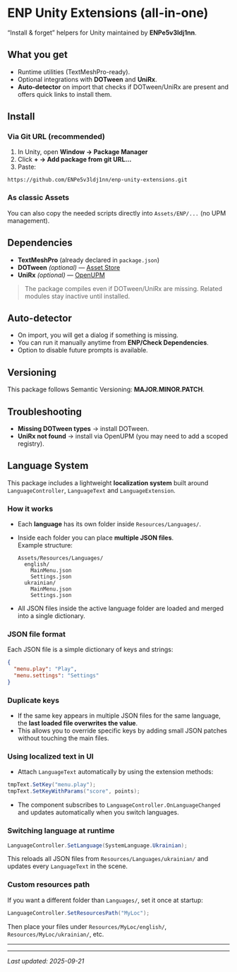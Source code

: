 # ENP Unity Extensions (all-in-one)

“Install & forget” helpers for Unity maintained by **ENPe5v3ldj1nn**.

## What you get
- Runtime utilities (TextMeshPro-ready).
- Optional integrations with **DOTween** and **UniRx**.
- **Auto-detector** on import that checks if DOTween/UniRx are present and offers quick links to install them.

## Install

### Via Git URL (recommended)
1. In Unity, open **Window → Package Manager**
2. Click **+ → Add package from git URL…**
3. Paste:

```
https://github.com/ENPe5v3ldj1nn/enp-unity-extensions.git
```

### As classic Assets
You can also copy the needed scripts directly into `Assets/ENP/...` (no UPM management).

## Dependencies
- **TextMeshPro** (already declared in `package.json`)
- **DOTween** *(optional)* — [Asset Store](https://assetstore.unity.com/packages/tools/animation/dotween-hotween-v2-27676)
- **UniRx** *(optional)* — [OpenUPM](https://openupm.com/packages/com.neuecc.unirx/)

> The package compiles even if DOTween/UniRx are missing. Related modules stay inactive until installed.

## Auto-detector
- On import, you will get a dialog if something is missing.
- You can run it manually anytime from **ENP/Check Dependencies**.
- Option to disable future prompts is available.

## Versioning
This package follows Semantic Versioning: **MAJOR.MINOR.PATCH**.

## Troubleshooting
- **Missing DOTween types** → install DOTween.
- **UniRx not found** → install via OpenUPM (you may need to add a scoped registry).


## Language System

This package includes a lightweight **localization system** built around `LanguageController`, `LanguageText` and `LanguageExtension`.

### How it works
- Each **language** has its own folder inside `Resources/Languages/`.
- Inside each folder you can place **multiple JSON files**.  
  Example structure:

  ```
  Assets/Resources/Languages/
    english/
      MainMenu.json
      Settings.json
    ukrainian/
      MainMenu.json
      Settings.json
  ```

- All JSON files inside the active language folder are loaded and merged into a single dictionary.

### JSON file format
Each JSON file is a simple dictionary of keys and strings:

```json
{
  "menu.play": "Play",
  "menu.settings": "Settings"
}
```

### Duplicate keys
- If the same key appears in multiple JSON files for the same language, the **last loaded file overwrites the value**.
- This allows you to override specific keys by adding small JSON patches without touching the main files.

### Using localized text in UI
- Attach `LanguageText` automatically by using the extension methods:

```csharp
tmpText.SetKey("menu.play");
tmpText.SetKeyWithParams("score", points);
```

- The component subscribes to `LanguageController.OnLanguageChanged` and updates automatically when you switch languages.

### Switching language at runtime
```csharp
LanguageController.SetLanguage(SystemLanguage.Ukrainian);
```

This reloads all JSON files from `Resources/Languages/ukrainian/` and updates every `LanguageText` in the scene.

### Custom resources path
If you want a different folder than `Languages/`, set it once at startup:

```csharp
LanguageController.SetResourcesPath("MyLoc");
```

Then place your files under `Resources/MyLoc/english/`, `Resources/MyLoc/ukrainian/`, etc.

---

---

_Last updated: 2025-09-21_
